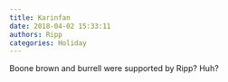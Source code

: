 ```yaml
---
title: Karinfan
date: 2018-04-02 15:33:11
authors: Ripp
categories: Holiday
---
```


 Boone brown and burrell were supported by Ripp? Huh?